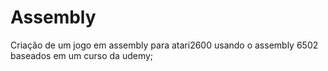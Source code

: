 # Assembly
Criação de um jogo em assembly para atari2600 usando o assembly 6502 baseados em um curso da udemy;
